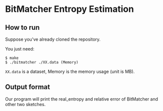 # BitMatcher Entropy Estimation

## How to run

Suppose you've already cloned the repository.

You just need:

```
$ make 
$ ./bitmatcher ./XX.data (Memory)
```

`XX.data` is a dataset, Memory is the memory usage (unit is MB).

## Output format

Our program will print the real_entropy and relative error of BitMatcher and other two sketches.
